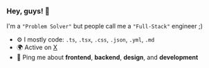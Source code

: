 ### Hey, guys! 👋

I'm a `"Problem Solver"` but people call me a `"Full-Stack"` engineer ;)

- ⚙️ I mostly code: `.ts`, `.tsx`, `.css`, `.json`, `.yml`, `.md`
- 🌍 Active on [X](https://x.com/aay6ush)
- 💬 Ping me about **frontend**, **backend**, **design**, and **development**

